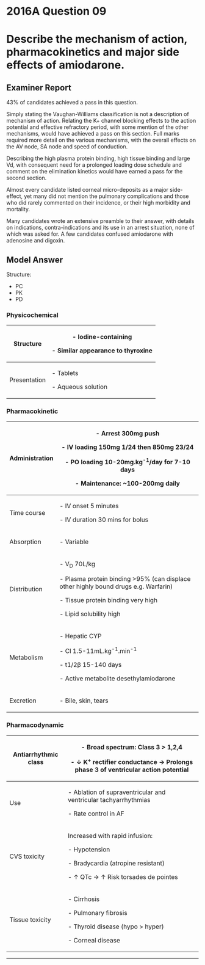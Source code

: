 # 2016A Question 09 
# Describe the mechanism of action, pharmacokinetics and major side effects of amiodarone. 


## Examiner Report
43% of candidates achieved a pass in this question.


Simply stating the Vaughan-Williams classification is not a description of mechanism of action. Relating the K+ channel blocking effects to the action potential and effective refractory period, with some mention of the other mechanisms, would have achieved a pass on this section. Full marks required more detail on the various mechanisms, with the overall effects on the AV node, SA node and speed of conduction.


Describing the high plasma protein binding, high tissue binding and large Vd, with consequent need for a prolonged loading dose schedule and comment on the elimination kinetics would have earned a pass for the second section.


Almost every candidate listed corneal micro-deposits as a major side-effect, yet many did not mention the pulmonary complications and those who did rarely commented on their incidence, or their high morbidity and mortality.


Many candidates wrote an extensive preamble to their answer, with details on indications, contra-indications and its use in an arrest situation, none of which was asked for. A few candidates confused amiodarone with adenosine and digoxin.

## Model Answer
Structure:
- PC
- PK
- PD

### Physicochemical

|Structure|<p>- Iodine-containing</p><p>- Similar appearance to thyroxine</p>|
| -- | -- |
|Presentation|<p>- Tablets</p><p>- Aqueous solution</p>|

### Pharmacokinetic

|Administration|<p>- Arrest 300mg push</p><p>- IV loading 150mg 1/24 then 850mg 23/24</p><p>- PO loading 10-20mg.kg<sup>-1</sup>/day for 7-10 days</p><p>- Maintenance: ~100-200mg daily</p>|
| -- | -- |
|Time course|<p>- IV onset 5 minutes</p><p>- IV duration 30 mins for bolus</p>|
|Absorption|<p>- Variable</p>|
|Distribution|<p>- V<sub>D</sub> 70L/kg</p><p>- Plasma protein binding >95% (can displace other highly bound drugs e.g. Warfarin)</p><p>- Tissue protein binding very high</p><p>- Lipid solubility high</p>|
|Metabolism|<p>- Hepatic CYP</p><p>- Cl 1.5-11mL.kg<sup>-1</sup>.min<sup>-1</sup></p><p>- t1/2β 15-140 days</p><p>- Active metabolite desethylamiodarone</p>|
|Excretion|<p>- Bile, skin, tears</p>|


### Pharmacodynamic

|Antiarrhythmic class|<p>- Broad spectrum: Class 3 > 1,2,4</p><p>- ↓ K<sup>+</sup> rectifier conductance → Prolongs phase 3 of ventricular action potential</p>|
| -- | -- |
|Use|<p>- Ablation of supraventricular and ventricular tachyarrhythmias</p><p>- Rate control in AF</p>|
|CVS toxicity|<p>Increased with rapid infusion:</p><p>- Hypotension</p><p>- Bradycardia (atropine resistant)</p><p>- ↑ QTc → ↑ Risk torsades de pointes</p>|
|Tissue toxicity|<p>- Cirrhosis</p><p>- Pulmonary fibrosis</p><p>- Thyroid disease (hypo > hyper)</p><p>- Corneal disease</p>|



--- 

